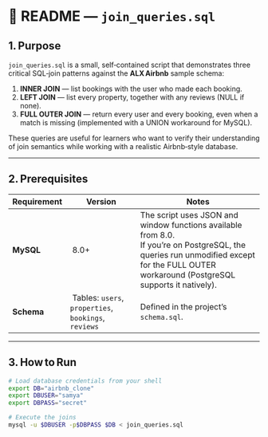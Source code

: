 # 📄  README — `join_queries.sql`

## 1. Purpose
`join_queries.sql` is a small, self‑contained script that demonstrates three critical SQL‑join patterns against the **ALX Airbnb** sample schema:

1. **INNER JOIN** — list bookings with the user who made each booking.  
2. **LEFT JOIN** — list every property, together with any reviews (NULL if none).  
3. **FULL OUTER JOIN** — return every user and every booking, even when a match is missing (implemented with a UNION workaround for MySQL).

These queries are useful for learners who want to verify their understanding of join semantics while working with a realistic Airbnb‑style database.

---

## 2. Prerequisites

| Requirement | Version | Notes |
|-------------|---------|-------|
| **MySQL**   | 8.0+    | The script uses JSON and window functions available from 8.0. <br/>If you’re on PostgreSQL, the queries run unmodified except for the FULL OUTER workaround (PostgreSQL supports it natively). |
| **Schema**  | Tables: `users`, `properties`, `bookings`, `reviews` | Defined in the project’s `schema.sql`. |

---

## 3. How to Run

```bash
# Load database credentials from your shell
export DB="airbnb_clone"
export DBUSER="samya"
export DBPASS="secret"

# Execute the joins
mysql -u $DBUSER -p$DBPASS $DB < join_queries.sql
